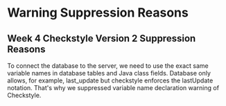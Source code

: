 # Warning Suppression Reasons

## Week 4 Checkstyle Version 2 Suppression Reasons
To connect the database to the server, we need to use the exact same variable names in database tables and Java class fields. Database only allows, for example, last_update but checkstyle enforces the lastUpdate notation. That's why we suppressed variable name declaration warning of Checkstyle.